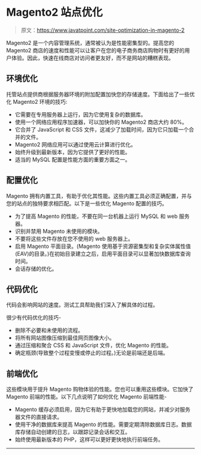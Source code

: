 # Magento2 站点优化

> 原文：<https://www.javatpoint.com/site-optimization-in-magento-2>

Magento2 是一个内容管理系统，通常被认为是性能密集型的。提高您的 Magento2 商店的速度和性能可以让客户在您的电子商务商店购物时有更好的用户体验。因此，快速在线商店对访问者更友好，而不是网站的糟糕表现。

## 环境优化

托管站点提供商根据服务器环境的附加配置加快您的存储速度。下面给出了一些优化 Magento2 环境的技巧:

*   它需要在专用服务器上运行，因为它使用复杂的数据库。
*   使用一个网络应用程序加速器，可以加快你的 Magento2 商店大约 80%。
*   它合并了 JavaScript 和 CSS 文件，这减少了加载时间，因为它只加载一个合并的文件。
*   Magento2 网络应用可以通过使用云计算进行优化。
*   始终升级到最新版本，因为它提供了更好的性能。
*   适当的 MySQL 配置是性能方面的重要方面之一。

## 配置优化

Magento 拥有内置工具，有助于优化其性能。这些内置工具必须正确配置，并与您的站点的独特要求相匹配。以下是一些优化 Magento 配置的技巧。

*   为了提高 Magento 的性能，不要在同一台机器上运行 MySQL 和 web 服务器。
*   识别并禁用 Magento 未使用的模块。
*   不要将这些文件存放在您不使用的 web 服务器上。
*   启用 Magento 平面目录。(Magento 使用基于资源密集型和复杂实体属性值(EAV)的目录。)在初始目录建立之后，启用平面目录可以显著加快数据库查询时间。
*   会话存储的优化。

## 代码优化

代码会影响网站的速度。测试工具帮助我们深入了解具体的过程。

很少有代码优化的技巧-

*   删除不必要和未使用的流程。
*   将所有网站图像压缩到最佳网页图像大小。
*   通过压缩和聚合 CSS 和 JavaScript 文件，优化 Magento 的性能。
*   确定瓶颈(导致整个过程变慢或停止的过程。)无论是前端还是后端。

## 前端优化

这些模块用于提升 Magento 购物体验的性能。您也可以重用这些模块。它加快了 Magento 前端的性能。以下几点说明了如何优化 Magento 前端性能-

*   Magento 缓存必须启用，因为它有助于更快地加载您的网站，并减少对服务器文件的直接请求。
*   使用干净的数据库来提高 Magento 的性能。需要定期清除数据库日志。数据库存储自动创建的日志，以跟踪记录会话和交互。
*   始终使用最新版本的 PHP，这样可以更好更快地执行前端任务。

* * *